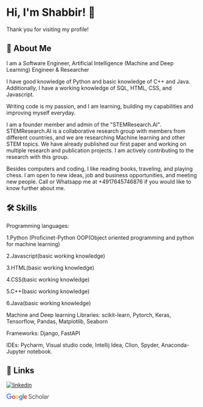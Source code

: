 
# Hi, I'm Shabbir! 👋
Thank you for visiting my profile!



## 🚀 About Me
I am a Software Engineer, Artificial Intelligence (Machine and Deep Learning) Engineer & Researcher

I have good knowledge of Python and basic knowledge of C++ and Java. Additionally, I have a working knowledge of SQL, HTML, CSS, and Javascript.

Writing code is my passion, and I am learning, building my capabilities and improving myself everyday.

I am a founder member and admin of the "STEMResearch.AI". STEMResearch.AI is a collaborative research group with members from different countries, and we are researching Machine learning and other STEM topics. We have already published our first paper and working on multiple research and publication projects. I am actively contributing to the research with this group.

Besides computers and coding, I like reading books, traveling, and playing chess. I am open to new ideas, job and business opportunities, and meeting new people. Call or Whatsapp me at +4917645746876 if you would like to know further about me.



## 🛠 Skills
Programming languages:

1.Python (Proficinet-Python OOP(Object oriented programming and python for machine learning)

2.Javascript(basic working knowledge)

3.HTML(basic working knowledge)

4.CSS(basic working knowledge)

5.C++(basic working knowledge)

6.Java(basic working knowledge)

Machine and Deep learning Libraries: scikit-learn, Pytorch, Keras, Tensorflow, Pandas, Matplotlib, Seaborn

Frameworks: Django, FastAPI

IDEs: Pycharm, Visual studio code, Intellij Idea, Clion, Spyder, Anaconda-Jupyter notebook.

## 🔗 Links
[![linkedin](https://img.shields.io/badge/linkedin-0A66C2?style=for-the-badge&logo=linkedin&logoColor=white)](https://www.linkedin.com/in/sashuvo/)

[![Google scholar](https://github.com/shabbirshuvo/shabbirshuvo/blob/d554d0e903cefbb6c6ae31de3e0f6f03ea115e0d/google%20scholar.png?style=for-the-badge&logo=twitter&logoColor=white)](https://scholar.google.com/citations?user=_I8J_VwAAAAJ&hl=en&authuser=1)

